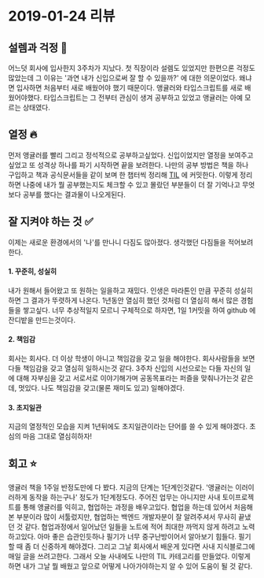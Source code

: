 # 2019-01-24 리뷰

## 설렘과 걱정 🤔

어느덧 회사에 입사한지 3주차가 지났다. 첫 직장이라 설렘도 있었지만 한편으론 걱정도 많았는데 그 이유는 '과연 내가 신입으로써 잘 할 수 있을까?' 에 대한 의문이었다. 왜냐면 입사하면 처음부터 새로 배웠어야 했기 때문이다. 앵귤러와 타입스크립트를 새로 배웠어야했다. 타입스크립트는 그 전부터 관심이 생겨 공부하고 있었고 앵귤러는 아예 모르는 상태였다.

## 열정 🔥

먼저 앵귤러를 빨리 그리고 정석적으로 공부하고싶었다. 신입이었지만 열정을 보여주고 싶었고 또 성격상 하나를 파기 시작하면 끝을 보려한다. 나만의 공부 방법은 책을 하나 구입하고 책과 공식문서들을 같이 보며 한 챕터씩 정리해 [TIL](https://github.com/heecheolman/TIL) 에 커밋한다. 이렇게 정리하면 나중에 내가 뭘 공부했는지도 체크할 수 있고 몰랐던 부분들이 더 잘 기억나고 무엇보다 공부를 했다는 결과물이 나오게된다.

## 잘 지켜야 하는 것 ✅

이제는 새로운 환경에서의 '나'를 만나니 다짐도 많아졌다. 생각했던 다짐들을 적어보려한다.

#### 1. 꾸준히, 성실히

내가 원해서 들어왔고 또 원하는 일을하고 재밌다. 인생은 마라톤인 만큼 꾸준히 성실히하면 그 결과가 뚜렷하게 나온다. 1년동안 열심히 했던 것처럼 더 열심히 해서 많은 경험들을 쌓고싶다. 너무 추상적일지 모르니 구체적으로 하자면, 1일 1커밋을 하여 github 에 잔디밭을 만드는것이다.

#### 2. 책임감

회사는 회사다. 더 이상 학생이 아니고 책임감을 갖고 일을 해야한다. 회사사람들을 보면 다들 책임감을 갖고 열심히 일하시는것 같다. 3주차 신입의 시선으로는 다들 자신의 일에 대해 자부심을 갖고 서로서로 이야기해가며 공동목표라는 퍼즐을 맞춰나가는것 같은데, 멋있다. 나도 책임감을 갖고(물론 재미도 있고) 일해야겠다.

#### 3. 초지일관

지금의 열정적인 모습을 지켜 1년뒤에도 초지일관이라는 단어를 쓸 수 있게 해야겠다. 초심의 마음 그대로 열심히하자!


## 회고 ⭐️

앵귤러 책을 1주일 반정도만에 다 봤다. 지금의 단계는 1단계인것같다. '앵귤러는 이러이러하게 동작을 하는구나' 정도가 1단계정도다. 주어진 업무는 아니지만 사내 토이프로젝트를 통해 앵귤러를 익히고, 협업하는 과정을 배우고있다. 협업을 하는데 있어서 처음해본 부분이라 많이 서툴렀지만, 협업하는 백엔드 개발자분이 잘 알려주셔서 무사히 끝냈던 것 같다. 협업과정에서 일어났던 일들을 노트에 적어 최대한 까먹지 않게 하려고 노력하고있다. 아마 좋은 습관인듯하나 필기가 너무 중구난방이어서 알아보기 힘들다. 필기할 때 좀 더 신중하게 해야겠다. 그리고 그날 회사에서 배운게 있다면 사내 지식블로그에 매일 글을 쓰려고한다. 그래서 오늘 사내에도 나만의 TIL 카테고리를 만들었다. 이렇게하면 내가 그날 뭘 배웠고 앞으로 어떻게 나아가야하는지 알 수 있어 도움이 될 것 같다.
